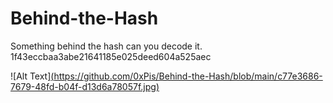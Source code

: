 # Behind-the-Hash

Something behind the hash can you decode it. 1f43eccbaa3abe21641185e025deed604a525aec

![Alt Text][(https://github.com/0xPis/Behind-the-Hash/blob/main/c77e3686-7679-48fd-b04f-d13d6a78057f.jpg)](https://www.shutterstock.com/shutterstock/photos/2027016299/display_1500/stock-vector-angry-face-is-looking-at-the-computer-in-vector-isolated-on-the-white-background-2027016299.jpg)
